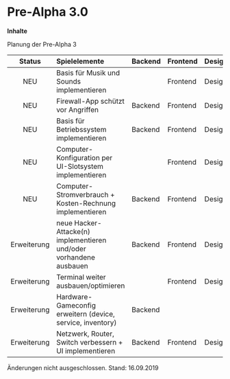 # Pre-Alpha 3.0

**Inhalte**

Planung der Pre-Alpha 3

| Status      | Spielelemente                                                          | Backend  | Frontend | Design |
|:---:        |:---                                                                    |---       |---       |---     |
| NEU         | Basis für Musik und Sounds implementieren                              |          | Frontend | Design |
| NEU         | Firewall-App schützt vor Angriffen                                     | Backend  | Frontend | Design |
| NEU         | Basis für Betriebssystem implementieren                                | Backend  | Frontend | Design |
| NEU         | Computer-Konfiguration per UI-Slotsystem implementieren                |          | Frontend | Design |
| NEU         | Computer-Stromverbrauch + Kosten-Rechnung implementieren               | Backend  | Frontend | Design |
| Erweiterung | neue Hacker-Attacke(n) implementieren und/oder vorhandene ausbauen     | Backend  | Frontend | Design |
| Erweiterung | Terminal weiter ausbauen/optimieren                                    |          | Frontend | Design |
| Erweiterung | Hardware-Gameconfig erweitern (device, service, inventory)             | Backend  |          |        |
| Erweiterung | Netzwerk, Router, Switch verbessern + UI implementieren                | Backend  | Frontend | Design |

Änderungen nicht ausgeschlossen.
Stand: 16.09.2019
